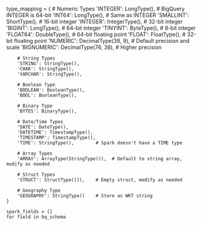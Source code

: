 type_mapping = {
        # Numeric Types
        'INTEGER': LongType(),       # BigQuery INTEGER is 64-bit
        'INT64': LongType(),         # Same as INTEGER
        'SMALLINT': ShortType(),     # 16-bit integer
        'INTEGER': IntegerType(),    # 32-bit integer
        'BIGINT': LongType(),        # 64-bit integer
        'TINYINT': ByteType(),       # 8-bit integer
        'FLOAT64': DoubleType(),     # 64-bit floating point
        'FLOAT': FloatType(),        # 32-bit floating point
        'NUMERIC': DecimalType(38, 9), # Default precision and scale
        'BIGNUMERIC': DecimalType(76, 38), # Higher precision
        
        # String Types
        'STRING': StringType(),
        'CHAR': StringType(),
        'VARCHAR': StringType(),
        
        # Boolean Type
        'BOOLEAN': BooleanType(),
        'BOOL': BooleanType(),
        
        # Binary Type
        'BYTES': BinaryType(),
        
        # Date/Time Types
        'DATE': DateType(),
        'DATETIME': TimestampType(),
        'TIMESTAMP': TimestampType(),
        'TIME': StringType(),        # Spark doesn't have a TIME type
        
        # Array Types
        'ARRAY': ArrayType(StringType()),  # Default to string array, modify as needed
        
        # Struct Types
        'STRUCT': StructType([]),    # Empty struct, modify as needed
        
        # Geography Type
        'GEOGRAPHY': StringType()    # Store as WKT string
    }
    
    spark_fields = []
    for field in bq_schema